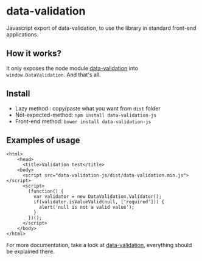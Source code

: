 # data-validation
Javascript export of data-validation, to use the library in standard front-end applications.

## How it works?

It only exposes the node module [data-validation](https://github.com/pierrecle/dataValidation) into `window.DataValidation`. And that's all.

## Install

* Lazy method : copy/paste what you want from `dist` folder
* Not-expected-method: `npm install data-validation-js`
* Front-end method: `bower install data-validation-js`

## Examples of usage

    <html>
        <head>
          <title>Validation test</title>
        <body>
          <script src="data-validation-js/dist/data-validation.min.js"></script>
          <script>
            (function() {
              var validator = new DataValidation.Validator();
              if(validator.isValueValid(null, ['required'])) {
                alert('null is not a valid value');
              }
            })();
          </script>
        </body>
    </html>

For more documentation, take a look at [data-validation](https://github.com/pierrecle/dataValidation), everything should be explained there.
